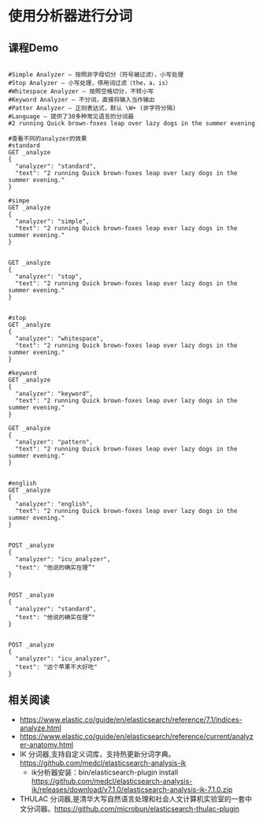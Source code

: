 # 使用分析器进行分词
## 课程Demo
```

#Simple Analyzer – 按照非字母切分（符号被过滤），小写处理
#Stop Analyzer – 小写处理，停用词过滤（the，a，is）
#Whitespace Analyzer – 按照空格切分，不转小写
#Keyword Analyzer – 不分词，直接将输入当作输出
#Patter Analyzer – 正则表达式，默认 \W+ (非字符分隔)
#Language – 提供了30多种常见语言的分词器
#2 running Quick brown-foxes leap over lazy dogs in the summer evening

#查看不同的analyzer的效果
#standard
GET _analyze
{
  "analyzer": "standard",
  "text": "2 running Quick brown-foxes leap over lazy dogs in the summer evening."
}

#simpe
GET _analyze
{
  "analyzer": "simple",
  "text": "2 running Quick brown-foxes leap over lazy dogs in the summer evening."
}


GET _analyze
{
  "analyzer": "stop",
  "text": "2 running Quick brown-foxes leap over lazy dogs in the summer evening."
}


#stop
GET _analyze
{
  "analyzer": "whitespace",
  "text": "2 running Quick brown-foxes leap over lazy dogs in the summer evening."
}

#keyword
GET _analyze
{
  "analyzer": "keyword",
  "text": "2 running Quick brown-foxes leap over lazy dogs in the summer evening."
}

GET _analyze
{
  "analyzer": "pattern",
  "text": "2 running Quick brown-foxes leap over lazy dogs in the summer evening."
}


#english
GET _analyze
{
  "analyzer": "english",
  "text": "2 running Quick brown-foxes leap over lazy dogs in the summer evening."
}


POST _analyze
{
  "analyzer": "icu_analyzer",
  "text": "他说的确实在理”"
}


POST _analyze
{
  "analyzer": "standard",
  "text": "他说的确实在理”"
}


POST _analyze
{
  "analyzer": "icu_analyzer",
  "text": "这个苹果不大好吃"
}

```

## 相关阅读
- https://www.elastic.co/guide/en/elasticsearch/reference/7.1/indices-analyze.html
- https://www.elastic.co/guide/en/elasticsearch/reference/current/analyzer-anatomy.html
- IK 分词器,支持自定义词库，支持热更新分词字典。https://github.com/medcl/elasticsearch-analysis-ik
    - ik分析器安装：bin/elasticsearch-plugin install https://github.com/medcl/elasticsearch-analysis-ik/releases/download/v7.1.0/elasticsearch-analysis-ik-7.1.0.zip
- THULAC 分词器,是清华大写自然语言处理和社会人文计算机实验室的一套中文分词器。https://github.com/microbun/elasticsearch-thulac-plugin
